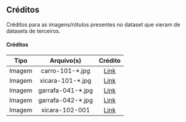 ## Créditos

Créditos para as imagens/rótulos presentes no dataset que vieram de datasets de terceiros.

#### Créditos

| Tipo | Arquivo(s) | Crédito |
|:----:|:----------:|:-------:|
| Imagem | carro-101-*.jpg | [Link](http://www.vision.caltech.edu/pmoreels/Datasets/Giuseppe_Toys_03/) |
| Imagem | xicara-101-*.jpg | [Link](http://ai.stanford.edu/~asaxena/robotdatacollection/dataset.html) |
| Imagem | garrafa-041-*.jpg | [Link](http://www.slipguru.unige.it/Data/glassense_vision/) |
| Imagem | garrafa-042-*.jpg | [Link](http://www.vision.caltech.edu/pmoreels/Datasets/Home_Objects_06/) |
| Imagem | xicara-102-001 | [Link](http://www.vision.caltech.edu/pmoreels/Datasets/Home_Objects_06/) |
